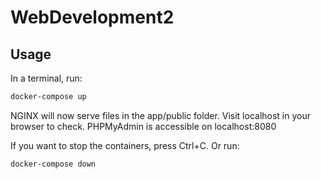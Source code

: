 # WebDevelopment2

## Usage

In a terminal, run:
```sh
docker-compose up
```

NGINX will now serve files in the app/public folder. Visit localhost in your browser to check.
PHPMyAdmin is accessible on localhost:8080

If you want to stop the containers, press Ctrl+C. 
Or run:
```sh
docker-compose down
```
